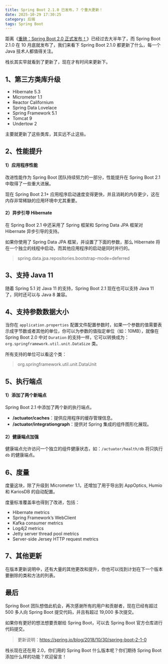 ```yaml
---
title: Spring Boot 2.1.0 已发布，7 个重大更新！
date: 2025-10-29 17:30:25
category: 后端
tags: Spring Boot
---
```


距离《[重磅：Spring Boot 2.0 正式发布！](https://mp.weixin.qq.com/s/VMIHit6kB9MVYhxX2Qx2DA)》已经过去大半年了，而 Spring Boot 2.1.0 在 10 月底就发布了，我们来看下 Spring Boot 2.1.0 都更新了什么，每一个 Java 技术人都值得关注。

栈长其实早就看到了更新了，现在才有时间来更新下。

## 1、第三方类库升级

- Hibernate 5.3
- Micrometer 1.1
- Reactor Californium
- Spring Data Lovelace
- Spring Framework 5.1
- Tomcat 9
- Undertow 2

主要就更新了这些类库，其实远不止这些。

## 2、性能提升

#### 1）应用程序性能

改进性能作为 Spring Boot 团队持续努力的一部分，性能提升在 Spring Boot 2.1 中取得了一些重大进展。

现在 Spring Boot 2.1+ 应用程序启动速度变得更快，并且消耗的内存更少，这在内存非常稀缺的应用环境中尤其重要。

#### 2）异步引导 Hibernate

在 Spring Boot 2.1 中还采用了 Spring 框架和 Spring Data JPA 框架对 Hibernate 异步引导的支持。

如果你使用了 Spring Data JPA 框架，并设置了下面的参数，那么 Hibernate 将在一个独立的线程中启动，而其他应用程序的启动是同时并行的。

> spring.data.jpa.repositories.bootstrap-mode=deferred

## 3、支持 Java 11

随着 Spring 5.1 对 Java 11 的支持，Spring Boot 2.1 现在也可以支持 Java 11 了，同时还可以与 Java 8 兼容。

## 4、支持参数数据大小

当你在 `application.properties` 配置文件配置参数时，如果一个参数的值需要表示成字节数或者其他的单位，你可以为参数的值指定单位（如：10MB），就像在 Spring Boot 2.0 中对 `Duration` 的支持一样，它可以转换成为：`org.springframework.util.unit.DataSize` 类。

所有支持的单位可以看这个类：

> org.springframework.util.unit.DataUnit

## 5、执行端点

#### 1）添加了两个新端点

Spring Boot 2.1 中添加了两个新的执行端点。

- **/actuator/caches**：提供应用程序的缓存管理信息。
- **/actuator/integrationgraph**：提供对 Spring 集成的组件图形化展现。

#### 2）健康端点加强

健康端点允许访问一个独立的组件健康状态，如：`/actuator/health/db` 将只执行 `db` 的健康端点。

## 6、度量

度量这块，除了升级到 Micrometer 1.1，还增加了用于导出到 AppOptics, Humio 和 KariosDB 的自动配置。

度量标准覆盖率也得到了改进，包括：

- Hibernate metrics
- Spring Framework’s WebClient
- Kafka consumer metrics
- Log4j2 metrics
- Jetty server thread pool metrics
- Server-side Jersey HTTP request metrics

## 7、其他更新

在版本更新说明中，还有大量的其他更改和提升，你也可以找到计划在下一个版本要删除的类和方法的列表。

## 最后

 Spring Boot 团队想借此机会，再次感谢所有的用户和贡献者，现在已经有超过 500 多人向 Spring Boot 提交代码，并且有超过 19,000 多次提交。
 
 如果你有更好的想法想要贡献给 Spring Boot，可以去 Spring Boot 官方仓库进行代码提交。
 
 > 更新说明：https://spring.io/blog/2018/10/30/spring-boot-2-1-0
 
栈长现在还在用 2.0，你们用的 Spring Boot 什么版本呢？你们期待 Spring Boot 添加什么样的功能？欢迎留言！
 


